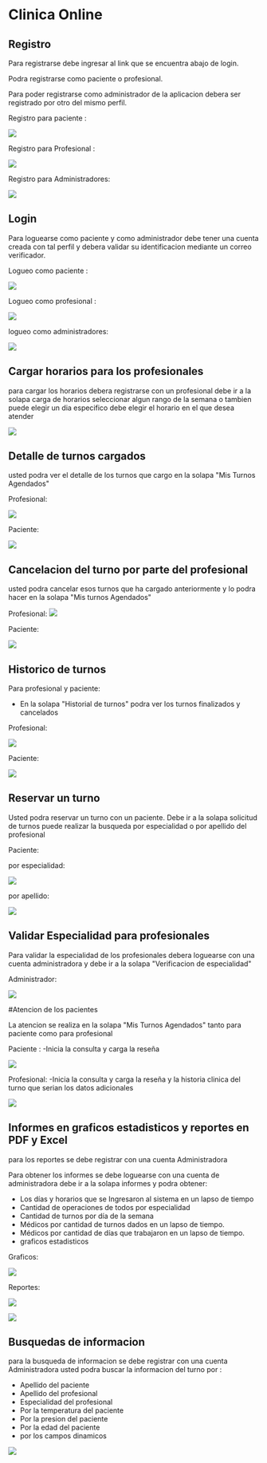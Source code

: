 # Clinica Online


## Registro

Para registrarse debe ingresar al link que se encuentra abajo de login.

Podra registrarse como paciente o profesional.

Para poder registrarse como administrador de la aplicacion debera ser
registrado por otro del mismo perfil.

Registro para paciente :

![](src/assets/registroPaciente.gif)

Registro para Profesional :

![](src/assets/registroProfesional.gif)

Registro para Administradores:

![](src/assets/registroAdministradores.gif)

## Login

Para loguearse como paciente y como administrador debe tener una cuenta creada con tal perfil y debera 
validar su identificacion mediante un correo verificador.

Logueo como paciente :

![](src/assets/loginProfesional.gif)

Logueo como profesional :

![](src/assets/loginProfesional.gif)

logueo como administradores: 

![](src/assets/LoginAdministrador.gif)


## Cargar horarios para los profesionales

para cargar los horarios debera registrarse con un profesional
debe ir a la solapa carga de horarios
seleccionar algun rango de la semana o tambien puede elegir un dia especifico
debe elegir el horario en el que desea atender 

![](src/assets/cargaHorarios.gif)

## Detalle de turnos cargados 

usted podra ver el detalle de los turnos que cargo en la solapa "Mis Turnos Agendados"

Profesional:

![](src/assets/detalleDeTurnosProfesional.gif)

Paciente:

![](src/assets/DetalleDeTurnosPacientes.gif)

## Cancelacion del turno por parte del profesional

usted podra cancelar esos turnos que ha cargado anteriormente
y lo podra hacer en la solapa "Mis turnos Agendados"

Profesional:
![](src/assets/cancelacionTurnoProfesional.gif)

Paciente:

![](src/assets/turnoCancelado.gif)

## Historico de turnos 

Para profesional y paciente: 

- En la solapa "Historial de turnos" podra ver los turnos finalizados
y cancelados

Profesional: 

![](src/assets/HistoricoProfesionales.gif)

Paciente:

![](src/assets/HistoricoPacientes.gif)

## Reservar un turno

Usted podra reservar un turno con un paciente.
Debe ir a la solapa solicitud de turnos
puede realizar la busqueda por especialidad o por apellido del profesional

Paciente:

por especialidad:

![](src/assets/SolicitudTurnoPorEspecialidad.gif)

por apellido:

![](src/assets/soliciturTurnoPorApellido.gif)

## Validar Especialidad para profesionales

Para validar la especialidad de los profesionales
debera loguearse con una cuenta administradora y debe ir 
a la solapa "Verificacion de especialidad"

Administrador:

![](src/assets/validarEspecialidad.gif)


#Atencion de los pacientes

La atencion se realiza en la solapa "Mis Turnos Agendados" tanto
para paciente como para profesional

Paciente : 
-Inicia la consulta y carga la reseña 

![](src/assets/reseñaPaciente.gif)

Profesional:
-Inicia la consulta y carga la reseña y la historia clinica del turno
que serian los datos adicionales

![](src/assets/reseñaProfesional.gif)




## Informes en graficos estadisticos y reportes en PDF y Excel

para los reportes se debe registrar con una cuenta Administradora

Para obtener los informes se debe loguearse con una cuenta de administradora
debe ir a la solapa informes y podra obtener:

- Los días y horarios que se Ingresaron al sistema en un lapso de tiempo
- Cantidad de operaciones de todos por especialidad
- Cantidad de turnos por día de la semana
- Médicos por cantidad de turnos dados en un lapso de tiempo.
- Médicos por cantidad de días que trabajaron en un lapso de tiempo.
- graficos estadisticos

Graficos:

![](src/assets/graficosTablas.gif)

Reportes:

![](src/assets/reporteExcel.gif)

![](src/assets/reportePDF.gif)


## Busquedas de informacion 

 para la busqueda de informacion se debe registrar con una cuenta Administradora
usted podra buscar la informacion del turno por :
- Apellido del paciente
- Apellido del profesional
- Especialidad del profesional
- Por la temperatura del paciente
- Por la presion del paciente
- Por la edad del paciente
- por los campos dinamicos

![](src/assets/busquedaInformacion.gif)


